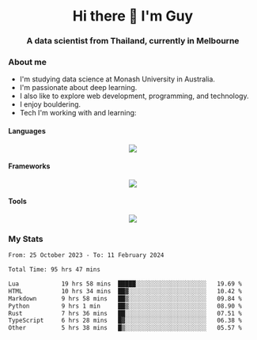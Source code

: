 <h1 align="center">Hi there 👋 I'm Guy</h1>
<h3 align="center">A data scientist from Thailand, currently in Melbourne</h3>

### About me

- I'm studying data science at Monash University in Australia.
- I'm passionate about deep learning.
- I also like to explore web development, programming, and technology.
- I enjoy bouldering.
- Tech I'm working with and learning:

#### Languages

<div align="center">
    <img src="https://skillicons.dev/icons?i=py,ts,js,html,css,rust" />
</div>

#### Frameworks

<div align="center">
    <img src="https://skillicons.dev/icons?i=pytorch,tensorflow,fastapi,react" /><br>
</div>

#### Tools

<div align="center">
    <img src="https://skillicons.dev/icons?i=postgres,redis,docker" /><br>
</div>

### My Stats

<!--START_SECTION:waka-->

```txt
From: 25 October 2023 - To: 11 February 2024

Total Time: 95 hrs 47 mins

Lua            19 hrs 58 mins  █████░░░░░░░░░░░░░░░░░░░░   19.69 %
HTML           10 hrs 34 mins  ██▓░░░░░░░░░░░░░░░░░░░░░░   10.42 %
Markdown       9 hrs 58 mins   ██▒░░░░░░░░░░░░░░░░░░░░░░   09.84 %
Python         9 hrs 1 min     ██▒░░░░░░░░░░░░░░░░░░░░░░   08.90 %
Rust           7 hrs 36 mins   ██░░░░░░░░░░░░░░░░░░░░░░░   07.51 %
TypeScript     6 hrs 28 mins   █▓░░░░░░░░░░░░░░░░░░░░░░░   06.38 %
Other          5 hrs 38 mins   █▒░░░░░░░░░░░░░░░░░░░░░░░   05.57 %
```

<!--END_SECTION:waka-->
